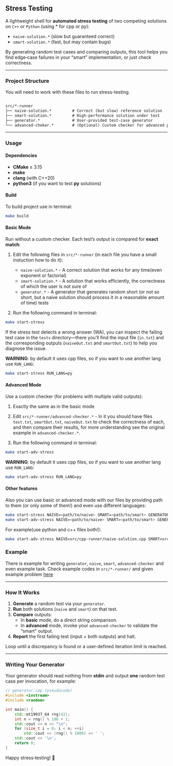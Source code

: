 ## Stress Testing

A lightweight shell for **automated stress testing** of two competing solutions on `C++` or `Python` (using * for cpp or py):

- `naive-solution.*` (slow but guaranteed correct)  
- `smart-solution.*` (fast, but may contain bugs)

By generating random test cases and comparing outputs, this tool helps you find edge‑case failures in your “smart” implementation, or just check correctness.

---

### Project Structure

You will need to work with these files to run stress-testing.

```markdown

src/*-runner
├── naive-solution.*         # Correct (but slow) reference solution
├── smart-solution.*         # High‑performance solution under test
├── generator.*              # User‑provided test‑case generator
└── advanced-cheker.*        # (Optional) Custom checker for advanced problems

````

---

### Usage

#### Dependencies

- **CMake** ≥ 3.15  
- **make**  
- **clang** (with C++20)
- **python3** (if you want to test **py** solutions)

#### Build

To build project use in terminal:

```bash
make build
```

#### Basic Mode

Run without a custom checker. Each test’s output is compared for **exact match**:

1) Edit the following files in `src/*-runner` (in each file you have a small instuction how to do it):
    - `naive-solution.*` - A correct solution that works for any time(even exponent or factorial)
    - `smart-solution.*` - A solution that works efficiently, the correctness of which the user is not sure of
    - `generator.*` - A generator that generates random short (or not so short, but a naive solution should process it in a reasonable amount of time) tests

2) Run the following command in terminal:

```bash
make start-stress
```

If the stress test detects a wrong answer (WA), you can inspect the failing test case in the `tests` directory—there you’ll find the input file (`in.txt`) and the corresponding outputs (`naiveOut.txt` and `smartOut.txt`) to help you diagnose the issue.

**WARNING**: by default it uses cpp files, so if you want to use another lang use `RUN_LANG`:

```bash
make start-stress RUN_LANG=py
```

#### Advanced Mode

Use a custom checker (for problems with multiple valid outputs):

1) Exactly the same as in the basic mode

2) Edit `src/*-runner/advanced-checker.*` - In it you should have files `test.txt`, `smartOut.txt`, `naiveOut.txt` to check the correctness of each, and then compare their results, for more understanding see the original example in `advanced-checker.*`.

3) Run the following command in terminal:

```bash
make start-adv-stress
```

**WARNING**: by default it uses cpp files, so if you want to use another lang use `RUN_LANG`:

```bash
make start-adv-stress RUN_LANG=py
```

#### Other features

Also you can use basic or advanced mode with our files by providing path to them (or only some of them!) and even use different languages:

```bash
make start-stress NAIVE=<path/to/naive> SMART=<path/to/smart> GENERATOR=<path/to/generator>
make start-adv-stress NAIVE=<path/to/naive> SMART=<path/to/smart> GENERATOR=<path/to/generator> CHECKER=<path/to/checker>
```

For example(use python and c++ files both!):

```bash
make start-adv-stress NAIVE=src/cpp-runner/naive-solution.cpp SMART=src/py-runner/smart-solution.py CHECKER=src/py-runner/advanced-checker.py
```

### Example

There is example for writing `generator`, `naive`, `smart`, `advanced-checker` and even example task. Check example codes in `src/*-runner/` and given example problem [here](example_task.md)

---

### How It Works

1. **Generate** a random test via your `generator`.
2. **Run** both solutions (`naive` and `smart`) on that test.
3. **Compare** outputs:
   - In **basic** mode, do a direct string comparison.
   - In **advanced** mode, invoke your `advanced-checker` to validate the “smart” output.
4. **Report** the first failing test (input + both outputs) and halt.

Loop until a discrepancy is found or a user‑defined iteration limit is reached.

---

### Writing Your Generator

Your generator should read nothing from **stdin** and output **one** random test case per invocation, for example:

```cpp
// generator.cpp (pseudocode)
#include <iostream>
#include <random>

int main() {
    std::mt19937_64 rng(42);
    int n = rng() % 100 + 1;
    std::cout << n << "\n";
    for (size_t i = 0; i < n; ++i)
        std::cout << (rng() % 1000) << ' ';
    std::cout << '\n';
    return 0;
}
```

Happy stress‑testing! 🚀
